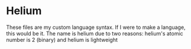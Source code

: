 # Helium

These files are my custom language syntax. If I were to make a language, this would be it. The name is helium due to two reasons: helium's atomic number is 2 (binary) and helium is lightweight
